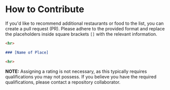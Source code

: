 # How to Contribute

If you'd like to recommend additional restaurants or food to the list, you can create a pull request (PR). Please adhere to the provided format and replace the placeholders inside square brackets `[]` with the relevant information.

```md
<hr>

### [Name of Place]

<hr>
```

**NOTE:** Assigning a rating is not necessary, as this typically requires qualifications you may not possess. If you believe you have the required qualifications, please contact a repository collaborator.
